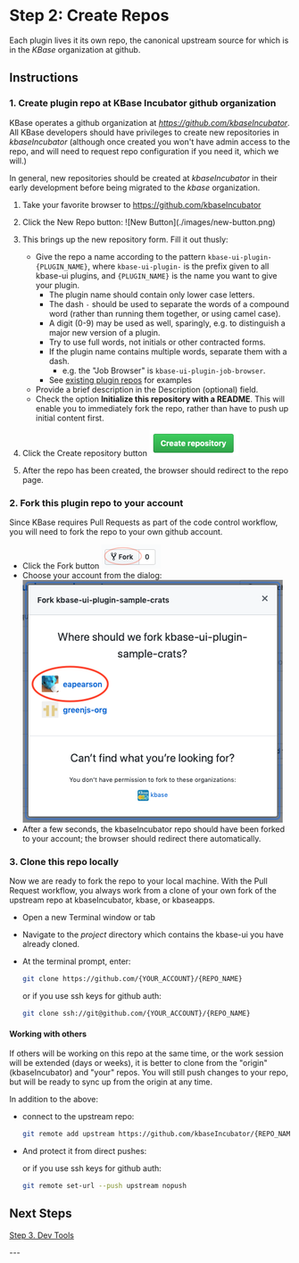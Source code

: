 # Step 2: Create Repos

Each plugin lives it its own repo, the canonical upstream source for which is in the _KBase_ organization at github.

## Instructions

### 1. Create plugin repo at KBase Incubator github organization

KBase operates a github organization at _https://github.com/kbaseIncubator_. All KBase developers should have privileges to create new repositories in _kbaseIncubator_ (although once created you won't have admin access to the repo, and will need to request repo configuration if you need it, which we will.)

In general, new repositories should be created at _kbaseIncubator_ in their early development before being migrated to the _kbase_ organization.

1. Take your favorite browser to https://github.com/kbaseIncubator

2. <div class="top-align-flex" markdown="1">
   Click the New Repo button: ![New Button](./images/new-button.png)
   </div>

3. This brings up the new repository form. Fill it out thusly:

   - Give the repo a name according to the pattern `kbase-ui-plugin-{PLUGIN_NAME}`, where `kbase-ui-plugin-` is the prefix given to all kbase-ui plugins, and `{PLUGIN_NAME}` is the name you want to give your plugin.
     - The plugin name should contain only lower case letters.
     - The dash `-` should be used to separate the words of a compound word (rather than running them together, or using camel case).
     - A digit (0-9) may be used as well, sparingly, e.g. to distinguish a major new version of a plugin.
     - Try to use full words, not initials or other contracted forms.
     - If the plugin name contains multiple words, separate them with a dash.
       - e.g. the "Job Browser" is `kbase-ui-plugin-job-browser`.
     - See [existing plugin repos](https://github.com/kbase?utf8=✓&q=kbase-ui-plugin-) for examples
   - Provide a brief description in the Description (optional) field.
   - Check the option **Initialize this repository with a README**. This will enable you to immediately fork the repo, rather than have to push up initial content first.

4. Click the Create repository button ![Create repository button](./images/create-repository-button.png)

5. After the repo has been created, the browser should redirect to the repo page.

### 2. Fork this plugin repo to your account

Since KBase requires Pull Requests as part of the code control workflow, you will need to fork the repo to your own github account.

- Click the Fork button ![Fork Button](./images/fork-button.png)
- Choose your account from the dialog:
  ![Fork Repo Dialog](./images/fork-dialog.png)
- After a few seconds, the kbaseIncubator repo should have been forked to your account; the browser should redirect there automatically.

### 3. Clone this repo locally

Now we are ready to fork the repo to your local machine. With the Pull Request workflow, you always work from a clone of your own fork of the upstream repo at kbaseIncubator, kbase, or kbaseapps.

- Open a new Terminal window or tab
- Navigate to the _project_ directory which contains the kbase-ui you have already cloned.
- At the terminal prompt, enter:

  ```bash
  git clone https://github.com/{YOUR_ACCOUNT}/{REPO_NAME}
  ```

  or if you use ssh keys for github auth:

  ```bash
  git clone ssh://git@github.com/{YOUR_ACCOUNT}/{REPO_NAME}
  ```

#### Working with others

If others will be working on this repo at the same time, or the work session will be extended (days or weeks), it is better to clone from the "origin" (kbaseIncubator) and "your" repos. You will still push changes to your repo, but will be ready to sync up from the origin at any time.

In addition to the above:

- connect to the upstream repo:

  ```bash
  git remote add upstream https://github.com/kbaseIncubator/{REPO_NAME}
  ```

- And protect it from direct pushes:

  or if you use ssh keys for github auth:

  ```bash
  git remote set-url --push upstream nopush
  ```

## Next Steps

[Step 3. Dev Tools](./3-dev-tools)

\---
